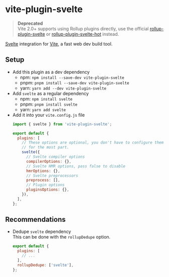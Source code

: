 # vite-plugin-svelte

> **Deprecated**  
> Vite 2.0+ supports using Rollup plugins directly, use the official [rollup-plugin-svelte](https://npm.im/rollup-plugin-svelte) or [rollup-plugin-svelte-hot](https://npm.im/rollup-plugin-svelte-hot) instead.

[Svelte](https://svelte.dev) integration for [Vite](https://github.com/vitejs/vite), a fast web dev build tool.

## Setup

- Add this plugin as a dev dependency
  - npm: `npm install --save-dev vite-plugin-svelte`
  - pnpm: `pnpm install --save-dev vite-plugin-svelte`
  - yarn: `yarn add --dev vite-plugin-svelte`
- Add `svelte` as a regular dependency
  - npm: `npm install svelte`
  - pnpm: `pnpm install svelte`
  - yarn: `yarn add svelte`
- Add it into your `vite.config.js` file  
  ```js
  import { svelte } from 'vite-plugin-svelte';

  export default {
    plugins: [
      // These options are optional, you don't have to configure them manually,
      // for the most part.
      svelte({
        // Svelte compiler options
        compilerOptions: {},
        // Svelte HMR options, pass false to disable
        hmrOptions: {},
        // Svelte preprocessors
        preprocess: [],
        // Plugin options
        pluginsOptions: {},
      }),
    ],
  };
  ```

## Recommendations

- Dedupe `svelte` dependency  
  This can be done with the `rollupDedupe` option.
  ```js
  export default {
    plugins: [
      // ...
    ],
    rollupDedupe: ['svelte'],
  };
  ```
